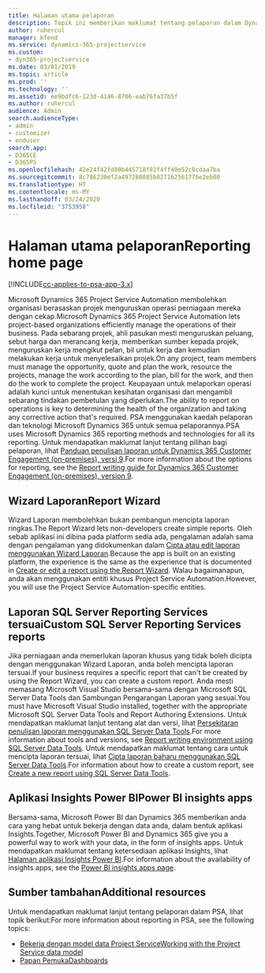 ```yaml
---
title: Halaman utama pelaporan
description: Topik ini memberikan maklumat tentang pelaporan dalam Dynamics 365 Project Service Automation.
author: ruhercul
manager: kfend
ms.service: dynamics-365-projectservice
ms.custom:
- dyn365-projectservice
ms.date: 03/01/2019
ms.topic: article
ms.prod: ''
ms.technology: ''
ms.assetid: ee9bdfc6-123d-4146-8706-eab76fa37b5f
ms.author: ruhercul
audience: Admin
search.audienceType:
- admin
- customizer
- enduser
search.app:
- D365CE
- D365PS
ms.openlocfilehash: 42e24f42fd80b445718f81f4ff40e52c8cdaa7ba
ms.sourcegitcommit: 8c786230ef2a497280885b827162561776e2eb00
ms.translationtype: HT
ms.contentlocale: ms-MY
ms.lasthandoff: 03/24/2020
ms.locfileid: "3753958"
---
```

# <a name="reporting-home-page"></a><span data-ttu-id="3b811-103">Halaman utama pelaporan</span><span class="sxs-lookup"><span data-stu-id="3b811-103">Reporting home page</span></span>

[!INCLUDE[cc-applies-to-psa-app-3.x](../includes/cc-applies-to-psa-app-3x.md)]

<span data-ttu-id="3b811-104">Microsoft Dynamics 365 Project Service Automation membolehkan organisasi berasaskan projek menguruskan operasi perniagaan mereka dengan cekap.</span><span class="sxs-lookup"><span data-stu-id="3b811-104">Microsoft Dynamics 365 Project Service Automation lets project-based organizations efficiently manage the operations of their business.</span></span> <span data-ttu-id="3b811-105">Pada sebarang projek, ahli pasukan mesti menguruskan peluang, sebut harga dan merancang kerja, memberikan sumber kepada projek, menguruskan kerja mengikut pelan, bil untuk kerja dan kemudian melakukan kerja untuk menyelesaikan projek.</span><span class="sxs-lookup"><span data-stu-id="3b811-105">On any project, team members must manage the opportunity, quote and plan the work, resource the projects, manage the work according to the plan, bill for the work, and then do the work to complete the project.</span></span> <span data-ttu-id="3b811-106">Keupayaan untuk melaporkan operasi adalah kunci untuk menentukan kesihatan organisasi dan mengambil sebarang tindakan pembetulan yang diperlukan.</span><span class="sxs-lookup"><span data-stu-id="3b811-106">The ability to report on operations is key to determining the health of the organization and taking any corrective action that's required.</span></span> <span data-ttu-id="3b811-107">PSA menggunakan kaedah pelaporan dan teknologi Microsoft Dynamics 365 untuk semua pelaporannya.</span><span class="sxs-lookup"><span data-stu-id="3b811-107">PSA uses Microsoft Dynamics 365 reporting methods and technologies for all its reporting.</span></span> <span data-ttu-id="3b811-108">Untuk mendapatkan maklumat lanjut tentang pilihan bagi pelaporan, lihat [Panduan penulisan laporan untuk Dynamics 365 Customer Engagement (on-premises), versi 9](../analytics/reporting-analytics-with-dynamics-365.md).</span><span class="sxs-lookup"><span data-stu-id="3b811-108">For more information about the options for reporting, see the [Report writing guide for Dynamics 365 Customer Engagement (on-premises), version 9](../analytics/reporting-analytics-with-dynamics-365.md).</span></span>

## <a name="report-wizard"></a><span data-ttu-id="3b811-109">Wizard Laporan</span><span class="sxs-lookup"><span data-stu-id="3b811-109">Report Wizard</span></span>

<span data-ttu-id="3b811-110">Wizard Laporan membolehkan bukan pembangun mencipta laporan ringkas.</span><span class="sxs-lookup"><span data-stu-id="3b811-110">The Report Wizard lets non-developers create simple reports.</span></span> <span data-ttu-id="3b811-111">Oleh sebab aplikasi ini dibina pada platform sedia ada, pengalaman adalah sama dengan pengalaman yang didokumenkan dalam [Cipta atau edit laporan menggunakan Wizard Laporan](../basics/create-edit-copy-report-wizard.md).</span><span class="sxs-lookup"><span data-stu-id="3b811-111">Because the app is built on an existing platform, the experience is the same as the experience that is documented in [Create or edit a report using the Report Wizard](../basics/create-edit-copy-report-wizard.md).</span></span> <span data-ttu-id="3b811-112">Walau bagaimanapun, anda akan menggunakan entiti khusus Project Service Automation.</span><span class="sxs-lookup"><span data-stu-id="3b811-112">However, you will use the Project Service Automation-specific entities.</span></span>

## <a name="custom-sql-server-reporting-services-reports"></a><span data-ttu-id="3b811-113">Laporan SQL Server Reporting Services tersuai</span><span class="sxs-lookup"><span data-stu-id="3b811-113">Custom SQL Server Reporting Services reports</span></span>

<span data-ttu-id="3b811-114">Jika perniagaan anda memerlukan laporan khusus yang tidak boleh dicipta dengan menggunakan Wizard Laporan, anda boleh mencipta laporan tersuai.</span><span class="sxs-lookup"><span data-stu-id="3b811-114">If your business requires a specific report that can't be created by using the Report Wizard, you can create a custom report.</span></span> <span data-ttu-id="3b811-115">Anda mesti memasang Microsoft Visual Studio bersama-sama dengan Microsoft SQL Server Data Tools dan Sambungan Pengarangan Laporan yang sesuai.</span><span class="sxs-lookup"><span data-stu-id="3b811-115">You must have Microsoft Visual Studio installed, together with the appropriate Microsoft SQL Server Data Tools and Report Authoring Extensions.</span></span> <span data-ttu-id="3b811-116">Untuk mendapatkan maklumat lanjut tentang alat dan versi, lihat [Persekitaran penulisan laporan menggunakan SQL Server Data Tools](../analytics/report-writing-environment-using-sql-server-data-tools.md).</span><span class="sxs-lookup"><span data-stu-id="3b811-116">For more information about tools and versions, see [Report writing environment using SQL Server Data Tools](../analytics/report-writing-environment-using-sql-server-data-tools.md).</span></span> <span data-ttu-id="3b811-117">Untuk mendapatkan maklumat tentang cara untuk mencipta laporan tersuai, lihat [Cipta laporan baharu menggunakan SQL Server Data Tools](../analytics/create-a-new-report-using-sql-server-data-tools.md).</span><span class="sxs-lookup"><span data-stu-id="3b811-117">For information about how to create a custom report, see [Create a new report using SQL Server Data Tools](../analytics/create-a-new-report-using-sql-server-data-tools.md).</span></span>

## <a name="power-bi-insights-apps"></a><span data-ttu-id="3b811-118">Aplikasi Insights Power BI</span><span class="sxs-lookup"><span data-stu-id="3b811-118">Power BI insights apps</span></span>

<span data-ttu-id="3b811-119">Bersama-sama, Microsoft Power BI dan Dynamics 365 memberikan anda cara yang hebat untuk bekerja dengan data anda, dalam bentuk aplikasi Insights.</span><span class="sxs-lookup"><span data-stu-id="3b811-119">Together, Microsoft Power BI and Dynamics 365 give you a powerful way to work with your data, in the form of insights apps.</span></span> <span data-ttu-id="3b811-120">Untuk mendapatkan maklumat tentang ketersediaan aplikasi Insights, lihat [Halaman aplikasi Insights Power BI](https://powerbi.microsoft.com/power-bi-insights-apps/).</span><span class="sxs-lookup"><span data-stu-id="3b811-120">For information about the availability of insights apps, see the [Power BI insights apps page](https://powerbi.microsoft.com/power-bi-insights-apps/).</span></span>


## <a name="additional-resources"></a><span data-ttu-id="3b811-121">Sumber tambahan</span><span class="sxs-lookup"><span data-stu-id="3b811-121">Additional resources</span></span>
<span data-ttu-id="3b811-122">Untuk mendapatkan maklumat lanjut tentang pelaporan dalam PSA, lihat topik berikut:</span><span class="sxs-lookup"><span data-stu-id="3b811-122">For more information about reporting in PSA, see the following topics:</span></span>

- [<span data-ttu-id="3b811-123">Bekerja dengan model data Project Service</span><span class="sxs-lookup"><span data-stu-id="3b811-123">Working with the Project Service data model</span></span>](reports-working-project-service-data-model.md)
- [<span data-ttu-id="3b811-124">Papan Pemuka</span><span class="sxs-lookup"><span data-stu-id="3b811-124">Dashboards</span></span>](reports-dashboards.md)

